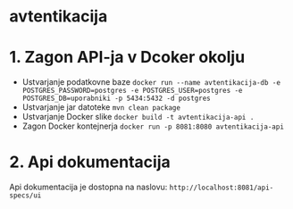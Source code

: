 # avtentikacija


# 1. Zagon API-ja v Dcoker okolju
- Ustvarjanje podatkovne baze `docker run --name avtentikacija-db -e POSTGRES_PASSWORD=postgres -e POSTGRES_USER=postgres -e POSTGRES_DB=uporabniki -p 5434:5432 -d postgres`
- Ustvarjanje jar datoteke `mvn clean package`
- Ustvarjanje Docker slike `docker build -t avtentikacija-api .`
- Zagon Docker kontejnerja `docker run -p 8081:8080 avtentikacija-api`

# 2. Api dokumentacija
Api dokumentacija je dostopna na naslovu: `http://localhost:8081/api-specs/ui`